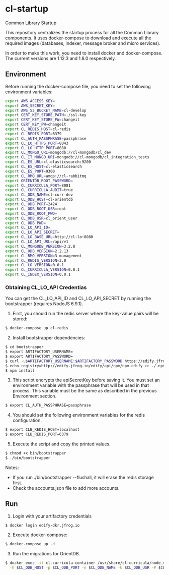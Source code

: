 # cl-startup

Common Library Startup

This repository centralizes the startup process for all the Common Library components. It uses docker-compose to download and execute all the required images (databases, indexer, message broker and micro services).

In order to make this work, you need to install docker and docker-compose. The current versions are 1.12.3 and 1.8.0 respectively.

## Environment

Before running the docker-compose file, you need to set the following environment variables:

```bash
export AWS_ACCESS_KEY=
export AWS_SECRET_KEY=
export AWS_S3_BUCKET_NAME=cl-develop
export CERT_KEY_STORE_PATH=./ssl-key
export CERT_KEY_STORE_PW=changeit
export CERT_KEY_PW=changeit
export CL_REDIS_HOST=cl-redis
export CL_REDIS_PORT=6379
export CL_AUTH_PASSPHRASE=passphrase
export CL_LO_HTTPS_PORT=8043
export CL_LO_HTTP_PORT=8080
export CL_MONGO_URI=mongodb://cl-mongodb/cl_dev
export CL_IT_MONGO_URI=mongodb://cl-mongodb/cl_integration_tests
export CL_ES_URL=cl-elasticsearch:9200
export CL_ES_HOST=cl-elasticsearch
export CL_ES_PORT=9300
export CL_RMQ_URL=amqp://cl-rabbitmq
export ORIENTDB_ROOT_PASSWORD=
export CL_CURRICULA_PORT=8081
export CL_CURRICULA_AUDIT=true
export CL_ODB_NAME=cl-curr-dev
export CL_ODB_HOST=cl-orientdb
export CL_ODB_PORT=2424
export CL_ODB_ROOT_USR=root
export CL_ODB_ROOT_PWD=
export CL_ODB_USR=cl_orient_user
export CL_ODB_PWD=
export CL_LO_API_ID=
export CL_LO_API_SECRET=
export CL_LO_BASE_URL=http://cl-lo:8080
export CL_LO_API_URL=/api/v1
export CL_MONGODB_VERSION=3.2.8
export CL_ODB_VERSION=2.2.13
export CL_RMQ_VERSION=3-management
export CL_REDIS_VERSION=3.0
export CL_LO_VERSION=0.0.1
export CL_CURRICULA_VERSION=0.0.1
export CL_INDEX_VERSION=0.0.1
```

### Obtaining CL_LO_API Credentias

You can get the CL_LO_API_ID and CL_LO_API_SECRET by running the bootstrapper (requires NodeJS 6.9.1). 

1.  First, you should run the redis server where the key-value pairs will be stored:

```bash
$ docker-compose up cl-redis
```

2. Install bootstrapper dependencies:

```bash
$ cd bootstrapper
$ export ARTIFACTORY_USERNAME=
$ export ARTIFACTORY_PASSWORD=
$ curl -u$ARTIFACTORY_USERNAME:$ARTIFACTORY_PASSWORD https://edify.jfrog.io/edify/api/npm/auth > ./.npmrc
$ echo registry=http://edify.jfrog.io/edify/api/npm/npm-edify >> ./.npmrc
$ npm install
```

3.  This script encrypts the apiSecretKey before saving it. You must set an environment variable with the passphrase that will be used in that process. This variable must be the same as described in the previous Environment section.

```bash
$ export CL_AUTH_PASSPHRASE=passphrase
```

4. You should set the following environment variables for the redis configuration.

```bash
$ export CLB_REDIS_HOST=localhost
$ export CLB_REDIS_PORT=6379
```


5.  Execute the script and copy the printed values.

```bash
$ chmod +x bin/bootstrapper
$ ./bin/bootstrapper 
```

Notes:

  -  If you run ./bin/bootstrapper --flushall, it will erase the redis storage first.
  -  Check the accounts.json file to add more accounts.


## Run

1.  Login with your artifactory credentials

```bash
$ docker login edify-dkr.jfrog.io

```

2.  Execute docker-compose:

```bash
$ docker-compose up -d

```

3.  Run the migrations for OrientDB.

```bash
$ docker exec -it cl-curricula-container /usr/share/cl-curricula/node_modules/orientjs/bin/orientjs migrate up \
  -h $CL_ODB_HOST -p $CL_ODB_PORT -n $CL_ODB_NAME -U $CL_ODB_USR -P $CL_ODB_PWD -d /usr/share/cl-curricula/lib/db

```
